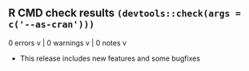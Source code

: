 ## R CMD check results `(devtools::check(args = c('--as-cran')))`

0 errors v | 0 warnings v | 0 notes v

* This release includes new features and some bugfixes
